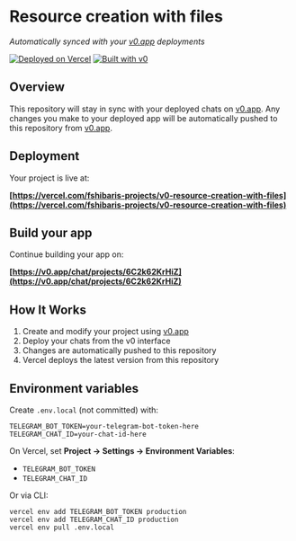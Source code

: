 # Resource creation with files

*Automatically synced with your [v0.app](https://v0.app) deployments*

[![Deployed on Vercel](https://img.shields.io/badge/Deployed%20on-Vercel-black?style=for-the-badge&logo=vercel)](https://vercel.com/fshibaris-projects/v0-resource-creation-with-files)
[![Built with v0](https://img.shields.io/badge/Built%20with-v0.app-black?style=for-the-badge)](https://v0.app/chat/projects/6C2k62KrHiZ)

## Overview

This repository will stay in sync with your deployed chats on [v0.app](https://v0.app).
Any changes you make to your deployed app will be automatically pushed to this repository from [v0.app](https://v0.app).

## Deployment

Your project is live at:

**[https://vercel.com/fshibaris-projects/v0-resource-creation-with-files](https://vercel.com/fshibaris-projects/v0-resource-creation-with-files)**

## Build your app

Continue building your app on:

**[https://v0.app/chat/projects/6C2k62KrHiZ](https://v0.app/chat/projects/6C2k62KrHiZ)**

## How It Works

1. Create and modify your project using [v0.app](https://v0.app)
2. Deploy your chats from the v0 interface
3. Changes are automatically pushed to this repository
4. Vercel deploys the latest version from this repository

## Environment variables

Create `.env.local` (not committed) with:

```
TELEGRAM_BOT_TOKEN=your-telegram-bot-token-here
TELEGRAM_CHAT_ID=your-chat-id-here
```

On Vercel, set **Project → Settings → Environment Variables**:

- `TELEGRAM_BOT_TOKEN`
- `TELEGRAM_CHAT_ID`

Or via CLI:

```
vercel env add TELEGRAM_BOT_TOKEN production
vercel env add TELEGRAM_CHAT_ID production
vercel env pull .env.local
```
